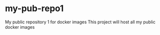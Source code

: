 # my-pub-repo1
My public repository 1 for docker images
This project will host all my public docker images
